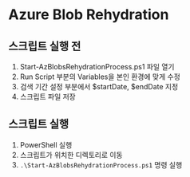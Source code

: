 # Azure Blob Rehydration

## 스크립트 실행 전

1. Start-AzBlobsRehydrationProcess.ps1 파일 열기
2. Run Script 부분의 Variables을 본인 환경에 맞게 수정
3. 검색 기간 설정 부분에서 $startDate, $endDate 지정
4. 스크립트 파일 저장

## 스크립트 실행

1. PowerShell 실행
2. 스크립트가 위치한 디렉토리로 이동
3. `.\Start-AzBlobsRehydrationProcess.ps1` 명령 실행
